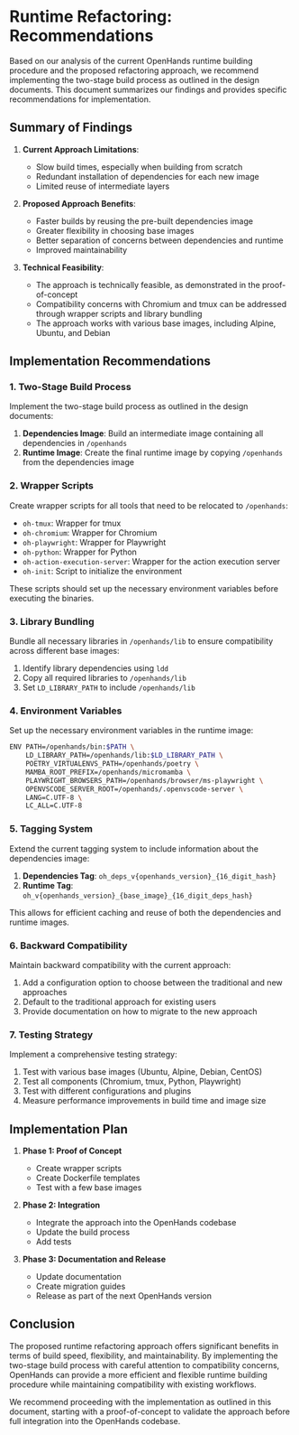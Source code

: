 # Runtime Refactoring: Recommendations

Based on our analysis of the current OpenHands runtime building procedure and the proposed refactoring approach, we recommend implementing the two-stage build process as outlined in the design documents. This document summarizes our findings and provides specific recommendations for implementation.

## Summary of Findings

1. **Current Approach Limitations**:
   - Slow build times, especially when building from scratch
   - Redundant installation of dependencies for each new image
   - Limited reuse of intermediate layers

2. **Proposed Approach Benefits**:
   - Faster builds by reusing the pre-built dependencies image
   - Greater flexibility in choosing base images
   - Better separation of concerns between dependencies and runtime
   - Improved maintainability

3. **Technical Feasibility**:
   - The approach is technically feasible, as demonstrated in the proof-of-concept
   - Compatibility concerns with Chromium and tmux can be addressed through wrapper scripts and library bundling
   - The approach works with various base images, including Alpine, Ubuntu, and Debian

## Implementation Recommendations

### 1. Two-Stage Build Process

Implement the two-stage build process as outlined in the design documents:

1. **Dependencies Image**: Build an intermediate image containing all dependencies in `/openhands`
2. **Runtime Image**: Create the final runtime image by copying `/openhands` from the dependencies image

### 2. Wrapper Scripts

Create wrapper scripts for all tools that need to be relocated to `/openhands`:

- `oh-tmux`: Wrapper for tmux
- `oh-chromium`: Wrapper for Chromium
- `oh-playwright`: Wrapper for Playwright
- `oh-python`: Wrapper for Python
- `oh-action-execution-server`: Wrapper for the action execution server
- `oh-init`: Script to initialize the environment

These scripts should set up the necessary environment variables before executing the binaries.

### 3. Library Bundling

Bundle all necessary libraries in `/openhands/lib` to ensure compatibility across different base images:

1. Identify library dependencies using `ldd`
2. Copy all required libraries to `/openhands/lib`
3. Set `LD_LIBRARY_PATH` to include `/openhands/lib`

### 4. Environment Variables

Set up the necessary environment variables in the runtime image:

```bash
ENV PATH=/openhands/bin:$PATH \
    LD_LIBRARY_PATH=/openhands/lib:$LD_LIBRARY_PATH \
    POETRY_VIRTUALENVS_PATH=/openhands/poetry \
    MAMBA_ROOT_PREFIX=/openhands/micromamba \
    PLAYWRIGHT_BROWSERS_PATH=/openhands/browser/ms-playwright \
    OPENVSCODE_SERVER_ROOT=/openhands/.openvscode-server \
    LANG=C.UTF-8 \
    LC_ALL=C.UTF-8
```

### 5. Tagging System

Extend the current tagging system to include information about the dependencies image:

1. **Dependencies Tag**: `oh_deps_v{openhands_version}_{16_digit_hash}`
2. **Runtime Tag**: `oh_v{openhands_version}_{base_image}_{16_digit_deps_hash}`

This allows for efficient caching and reuse of both the dependencies and runtime images.

### 6. Backward Compatibility

Maintain backward compatibility with the current approach:

1. Add a configuration option to choose between the traditional and new approaches
2. Default to the traditional approach for existing users
3. Provide documentation on how to migrate to the new approach

### 7. Testing Strategy

Implement a comprehensive testing strategy:

1. Test with various base images (Ubuntu, Alpine, Debian, CentOS)
2. Test all components (Chromium, tmux, Python, Playwright)
3. Test with different configurations and plugins
4. Measure performance improvements in build time and image size

## Implementation Plan

1. **Phase 1: Proof of Concept**
   - Create wrapper scripts
   - Create Dockerfile templates
   - Test with a few base images

2. **Phase 2: Integration**
   - Integrate the approach into the OpenHands codebase
   - Update the build process
   - Add tests

3. **Phase 3: Documentation and Release**
   - Update documentation
   - Create migration guides
   - Release as part of the next OpenHands version

## Conclusion

The proposed runtime refactoring approach offers significant benefits in terms of build speed, flexibility, and maintainability. By implementing the two-stage build process with careful attention to compatibility concerns, OpenHands can provide a more efficient and flexible runtime building procedure while maintaining compatibility with existing workflows.

We recommend proceeding with the implementation as outlined in this document, starting with a proof-of-concept to validate the approach before full integration into the OpenHands codebase.